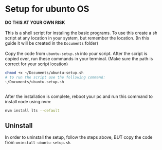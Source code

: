 # Setup for ubunto OS

**DO THIS AT YOUR OWN RISK**
<br />
<br />
This is a shell script for instaling the basic programs. To use this create a sh script at any location in your system, but remember the location. (In this guide it will be created in the `Documents` folder)
<br />
<br />
Copy the code from `ubuntu-setup.sh` into your script. After the script is copied over, run these commands in your terminal. (Make sure the path is correct for your script location)

```bash
chmod +x ~/Documents/ubuntu-setup.sh
# to run the script use the following command:
~/Documents/ubuntu-setup.sh
```
<br />
After the installation is complete, reboot your pc and run this command to install node using nvm:

```bash
nvm install lts --default
```
## Uninstall
In order to uninstall the setup, follow the steps above, BUT copy the code from `uninstall-ubuntu-setup.sh`.